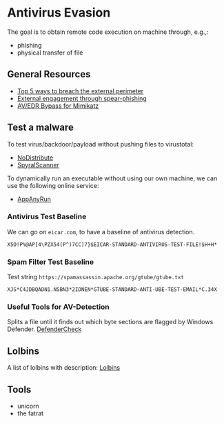 # Antivirus Evasion

The goal is to obtain remote code execution on  machine through, e.g.,:
- phishing
- physical transfer of file


## General Resources

- [Top 5 ways to breach the external perimeter][1]
- [External engagement through spear-phishing][2]
- [AV/EDR Bypass for Mimikatz][3]



## Test a malware

To test virus/backdoor/payload without pushing files to virustotal:
- [NoDistribute](http://nodistribute.com/)
- [SpyralScanner](https://www.spyralscanner.net)

To dynamically run an executable without using our own machine, we can use the
following online service:
- [AppAnyRun](https://app.any.run/)


### Antivirus Test Baseline
We can go on `eicar.com`, to have a baseline of antivirus detection.
```com
X5O!P%@AP[4\PZX54(P^)7CC)7}$EICAR-STANDARD-ANTIVIRUS-TEST-FILE!$H+H*
```

### Spam Filter Test Baseline

Test string `https://spamassassin.apache.org/gtube/gtube.txt`
```mail
XJS*C4JDBQADN1.NSBN3*2IDNEN*GTUBE-STANDARD-ANTI-UBE-TEST-EMAIL*C.34X
```

### Useful Tools for AV-Detection

Splits a file until it finds out which byte sections are
flagged by Windows Defender.
[DefenderCheck](https://github.com/matterpreter/DefenderCheck)


## Lolbins

A list of lolbins with description:
[Lolbins](https://lolbas-project.github.io/)

## Tools

- unicorn
- the fatrat



[1]: https://medium.com/@adam.toscher/top-five-ways-the-red-team-breached-the-external-perimeter-262f99dc9d17
[2]: https://blog.sublimesecurity.com/red-team-techniques-gaining-access-on-an-external-engagement-through-spear-phishing/
[3]:_https://s3cur3th1ssh1t.github.io/Building-a-custom-Mimikatz-binary/
